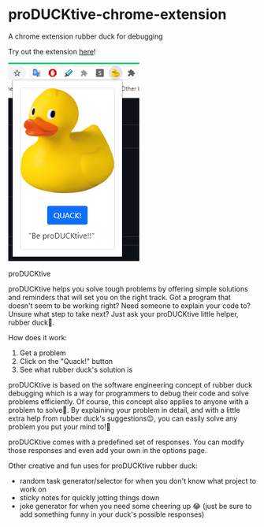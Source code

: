 # proDUCKtive-chrome-extension
A chrome extension rubber duck for debugging

Try out the extension [here](https://chrome.google.com/webstore/detail/producktive-rubber-duck-h/ihoaoofehlfpgfnnnhhhleebkjmflhke)!

![alt text](https://raw.githubusercontent.com/naomi-rc/proDUCKtive-chrome-extension/master/images/demo_duck.png)


proDUCKtive

proDUCKtive helps you solve tough problems by offering simple solutions 
and reminders that will set you on the right track. 
Got a program that doesn't seem to be working right? Need someone to explain your code to?
Unsure what step to take next? Just ask your proDUCKtive little helper, rubber duck🐤.


How does it work:
1. Get a problem
2. Click on the "Quack!" button
3. See what rubber duck's solution is 

proDUCKtive is based on the software engineering concept of rubber duck debugging which is a way for 
programmers to debug their code and solve problems efficiently. Of course, this concept also applies to anyone with a problem to solve🤔. 
By explaining your problem in detail, and with a little extra help from rubber duck's suggestions😉, you can easily solve any problem you put your mind to!💪


proDUCKtive comes with a predefined set of responses. You can modify those responses 
and even add your own in the options page.

Other creative and fun uses for proDUCKtive rubber duck:
- random task generator/selector for when you don't know what project to work on
- sticky notes for quickly jotting things down
- joke generator for when you need some cheering up 😂 (just be sure to add something funny in your duck's possible responses)


